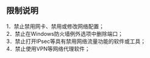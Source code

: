 ## 限制说明
1．禁止禁用网卡、禁用或修改网络配置；<br>
2．禁止在Windows防火墙例外选项中删除端口；<br>
3．禁止打开IPsec等具有禁用网络流量功能的软件或工具；<br>
4．禁止使用VPN等网络代理软件；
